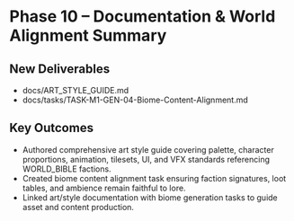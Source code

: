 # Phase 10 – Documentation & World Alignment Summary

## New Deliverables

- docs/ART_STYLE_GUIDE.md
- docs/tasks/TASK-M1-GEN-04-Biome-Content-Alignment.md

## Key Outcomes

- Authored comprehensive art style guide covering palette, character proportions, animation, tilesets, UI, and VFX standards referencing WORLD_BIBLE factions.
- Created biome content alignment task ensuring faction signatures, loot tables, and ambience remain faithful to lore.
- Linked art/style documentation with biome generation tasks to guide asset and content production.
